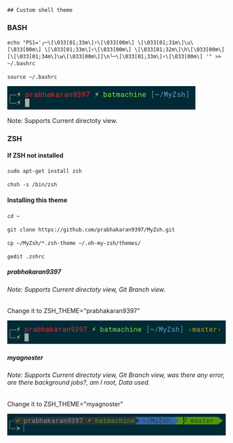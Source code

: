 	## Custom shell theme
### BASH

```
echo "PS1='╭─\[\033[01;33m\]⚡\[\033[00m\] \[\033[01;31m\]\u\[\033[00m\] \[\033[01;33m\]⚡\[\033[00m\] \[\033[01;32m\]\h\[\033[00m\] [\[\033[01;34m\]\w\[\033[00m\]]\n╰─\[\033[01;33m\]⚡\[\033[00m\] '" >> ~/.bashrc
```

`source ~/.bashrc`

![BASH](assets/2.png "Screenshot 2")

Note: Supports Current directoty view.

### ZSH

#### If ZSH not installed

`sudo apt-get install zsh`

`chsh -s /bin/zsh`

#### Installing this theme

`cd ~`

`git clone https://github.com/prabhakaran9397/MyZsh.git`

`cp ~/MyZsh/*.zsh-theme ~/.oh-my-zsh/themes/`
 
`gedit .zshrc`
 
##### prabhakaran9397

###### Note: Supports Current directoty view, Git Branch view.

Change it to ZSH_THEME="prabhakaran9397"

![ZSH](assets/1.png "Screenshot 1")

##### myagnoster

###### Note: Supports Current directoty view, Git Branch view, was there any error, are there background jobs?, am I root, Data used.

Change it to ZSH_THEME="myagnoster"

![ZSH](assets/3.png "Screenshot 3")
